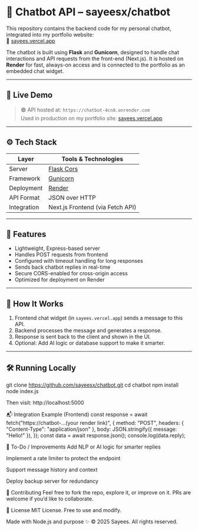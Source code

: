 # 🤖 Chatbot API – sayeesx/chatbot

This repository contains the backend code for my personal chatbot, integrated into my portfolio website:  
🔗 [sayees.vercel.app](https://www.sayees.vercel.app)

The chatbot is built using **Flask** and **Gunicorn**, designed to handle chat interactions and API requests from the front-end (Next.js). It is hosted on **Render** for fast, always-on access and is connected to the portfolio as an embedded chat widget.

---

## 🚀 Live Demo

> 🟢 API hosted at: `https://chatbot-4cn8.onrender.com`  
> Used in production on my portfolio site: [sayees.vercel.app](https://www.sayees.vercel.app)

---

## ⚙️ Tech Stack

| Layer      | Tools & Technologies                |
|------------|-------------------------------------|
| Server     | [Flask Cors](https://pypi.org/project/flask-cors/)      |
| Framework  | [Gunicorn](https://gunicorn.org/)|
| Deployment | [Render](https://render.com/)       |
| API Format | JSON over HTTP                      |
| Integration| Next.js Frontend (via Fetch API)    |

---

## 💬 Features

- Lightweight, Express-based server
- Handles POST requests from frontend
- Configured with timeout handling for long responses
- Sends back chatbot replies in real-time
- Secure CORS-enabled for cross-origin access
- Optimized for deployment on Render

---

## 🧩 How It Works

1. Frontend chat widget (in `sayees.vercel.app`) sends a message to this API.
2. Backend processes the message and generates a response.
3. Response is sent back to the client and shown in the UI.
4. Optional: Add AI logic or database support to make it smarter.

---

## 🛠 Running Locally
git clone https://github.com/sayeesx/chatbot.git
cd chatbot
npm install
node index.js


Then visit:
http://localhost:5000


📬 Integration Example (Frontend)
const response = await fetch("https://chatbot-...(your render link)", {
  method: "POST",
  headers: { "Content-Type": "application/json" },
  body: JSON.stringify({ message: "Hello!" }),
});
const data = await response.json();
console.log(data.reply);



🚧 To-Do / Improvements
 Add NLP or AI logic for smarter replies

 Implement a rate limiter to protect the endpoint

 Support message history and context

 Deploy backup server for redundancy

🤝 Contributing
Feel free to fork the repo, explore it, or improve on it. PRs are welcome if you’d like to collaborate.

📄 License
MIT License. Free to use and modify.

Made with Node.js and purpose ✨
© 2025 Sayees. All rights reserved.
